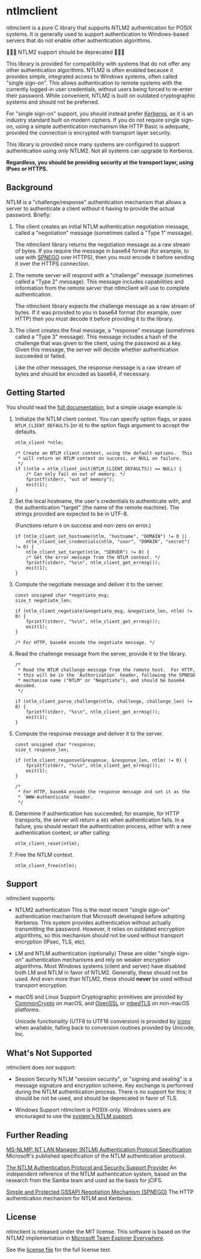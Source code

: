 ntlmclient
==========
ntlmclient is a pure C library that supports NTLM2 authentication for
POSIX systems.  It is generally used to support authentication to
Windows-based servers that do not enable other authentication
algorithms.

🚨🚨🚨 NTLM2 support should be deprecated 🚨🚨🚨

This library is provided for compatibility with systems that do not offer
any other authentication algorithms.  NTLM2 is often enabled because it
provides simple, integrated access to Windows systems, often called "single
sign-on".  This allows authentication to remote systems with the currently
logged-in user credentials, without users being forced to re-enter their
password.  While convenient, NTLM2 is built on outdated cryptographic
systems and should not be preferred.

For "single sign-on" support, you should instead prefer
[Kerberos](https://en.wikipedia.org/wiki/Kerberos_(protocol)), as it
is an industry standard built on modern ciphers.  If you do not require
single sign-on, using a simple authentication mechanism like HTTP Basic
is adequate, provided the connection is encrypted with transport layer
security.

This library is provided since many systems are configured to support
authentication using _only_ NTLM2.  Not all systems can upgrade to
Kerberos.

**Regardless, you should be providing security at the transport layer,
using IPsec or HTTPS.**

Background
----------
NTLM is a "challenge/response" authentication mechanism that allows a
server to authenticate a client without it having to provide the actual
password.  Briefly:

1. The client creates an initial NTLM authentication negotiation message,
   called a "negotiation" message (sometimes called a "Type 1" message).

   The ntlmclient library returns the negotiation message as a raw stream
   of bytes.  If you require the message in base64 format (for example,
   to use with [SPNEGO](https://en.wikipedia.org/wiki/SPNEGO) over HTTPS),
   then you must encode it before sending it over the HTTPS connection.

2. The remote server will respond with a "challenge" message (sometimes
   called a "Type 2" message).  This message includes capabilities and
   information from the remote server that ntlmclient will use to
   complete authentication.

   The ntlmclient library expects the challenge message as a raw stream
   of bytes.  If it was provided to you in base64 format (for example,
   over HTTP) then you must decode it before providing it to the library.

3. The client creates the final message, a "response" message (sometimes
   called a "Type 3" message).  This message includes a hash of the
   challenge that was given to the client, using the password as a key.
   Given this message, the server will decide whether authentication
   succeeded or failed.

   Like the other messages, the response message is a raw stream of bytes
   and should be encoded as base64, if necessary.

Getting Started
---------------
You should read the [full
documentation](https://ethomson.github.io/ntlmclient/#HEAD), but a simple
usage example is:

1. Initialize the NTLM client context.  You can specify option flags, or
   pass `NTLM_CLIENT_DEFAULTS` (or `0`) to the option flags argument to
   accept the defaults.


   ```
   ntlm_client *ntlm;

   /* Create an NTLM client context, using the default options.  This
    * will return an NTLM context on success, or NULL on failure.
    */
   if ((ntlm = ntlm_client_init(NTLM_CLIENT_DEFAULTS)) == NULL) {
       /* Can only fail on out of memory. */
       fprintf(stderr, "out of memory");
       exit(1);
   }
   ```

2. Set the local hostname, the user's credentials to authenticate with,
   and the authentication "target" (the name of the remote machine).
   The strings provided are expected to be in UTF-8.

   (Functions return `0` on success and non-zero on error.)

   ```
   if (ntlm_client_set_hostname(ntlm, "hostname", "DOMAIN") != 0 ||
       ntlm_client_set_credentials(ntlm, "user", "DOMAIN", "secret") != 0) {
       ntlm_client_set_target(ntlm, "SERVER") != 0) {
       /* Get the error message from the NTLM context. */
       fprintf(stderr, "%s\n", ntlm_client_get_errmsg());
       exit(1);
   }
   ```

3. Compute the negotiate message and deliver it to the server.

   ```
   const unsigned char *negotiate_msg;
   size_t negotiate_len;

   if (ntlm_client_negotiate(&negotiate_msg, &negotiate_len, ntlm) != 0) {
       fprintf(stderr, "%s\n", ntlm_client_get_errmsg());
       exit(1);
   }

   /* For HTTP, base64 encode the negotiate message. */
   ```

4. Read the challenge message from the server, provide it to the library.

   ```
   /*
    * Read the NTLM challenge message from the remote host.  For HTTP,
    * this will be in the `Authorization` header, following the SPNEGO
    * mechanism name ("NTLM" or "Negotiate"), and should be base64 decoded.
    */

   if (ntlm_client_parse_challenge(ntlm, challenge, challenge_len) != 0) {
       fprintf(stderr, "%s\n", ntlm_client_get_errmsg());
       exit(1);
   }
   ```

5. Compute the response message and deliver it to the server.

   ```
   const unsigned char *response;
   size_t response_len;

   if (ntlm_client_response(&response, &response_len, ntlm) != 0) {
       fprintf(stderr, "%s\n", ntlm_client_get_errmsg());
       exit(1);
   }

   /*
    * For HTTP, base64 encode the response message and set it as the
    * `WWW-Authenticate` header.
    */
   ```

6. Determine if authentication has succeeded; for example, for HTTP
   transports, the server will return a `401` when authentication fails.
   In a failure, you should restart the authentication process, either
   with a new authentication context, or after calling:

   ```
   ntlm_client_reset(ntlm);
   ```

7. Free the NTLM context.

   ```
   ntlm_client_free(ntlm);
   ```

Support
-------
ntlmclient supports:

* NTLM2 authentication
  This is the most recent "single sign-on" authentication mechanism
  that Microsoft developed before adopting Kerberos.  This system provides
  authentication without actually transmitting the password.  However, it
  relies on outdated encryption algorithms, so this mechanism should not
  be used without transport encryption (IPsec, TLS, etc).

* LM and NTLM authentication (optionally)
  These are older "single sign-on" authentication mechanisms and rely
  on weaker encryption algorithms.  Most Windows systems (client and
  server) have disabled both LM and NTLM in favor of NTLM2.  Generally,
  these should not be used.  And even more than NTLM2, these should
  **never** be used without transport encryption.

* macOS and Linux Support
  Cryptographic primitives are provided by
  [CommonCrypto](https://developer.apple.com/security/) on macOS, and
  [OpenSSL](https://www.openssl.org) or [mbedTLS](https://tls.mbed.org/)
  on non-macOS platforms.

  Unicode functionality (UTF8 to UTF16 conversion) is provided by
  [iconv](https://en.wikipedia.org/wiki/Iconv) when available, falling
  back to conversion routines provided by Unicode, Inc.

What's Not Supported
--------------------
ntlmclient does _not_ support:

* Session Security
  NTLM "session security", or "signing and sealing" is a message signature
  and encryption scheme.  Key exchange is performed during the NTLM
  authentication process.  There is no support for this; it should be
  not be used, and should be deprecated in favor of TLS.

* Windows Support
  ntlmclient is POSIX-only.  Windows users are encouraged to use the
  [system's NTLM support](https://msdn.microsoft.com/en-us/library/windows/desktop/aa375506(v=vs.85).aspx).

Further Reading
---------------
[MS-NLMP: NT LAN Manager (NTLM) Authentication Protocol
Specification](https://msdn.microsoft.com/en-us/library/cc207842.aspx)
Microsoft's published specification of the NTLM authentication
protocol.

[The NTLM Authentication Protocol and Security Support
Provider](http://davenport.sourceforge.net/ntlm.html)
An independent reference of the NTLM authentication system, based on the
research from the Samba team and used as the basis for jCIFS.

[Simple and Protected GSSAPI Negotiation Mechanism
(SPNEGO)](https://en.wikipedia.org/wiki/SPNEGO)
The HTTP authentication mechanism for NTLM and Kerberos.

License
---------
ntlmclient is released under the MIT license.  This software is based on
the NTLM2 implementation in [Microsoft Team Explorer
Everywhere](https://github.com/microsoft/team-explorer-everywhere).

See the [license file](LICENSE.txt) for the full license text.
